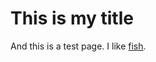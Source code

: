 ---
---
This is my title
================

And this is a test page.  I like [fish](http://fishbase.org).

